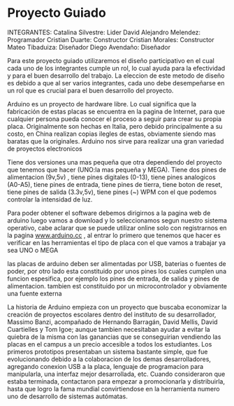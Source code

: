 # Proyecto Guiado
INTEGRANTES:
Catalina Silvestre: Lider 
David Alejandro Melendez: Programador
Cristian Duarte: Constructor
Cristian Morales: Constructor
Mateo Tibaduiza: Diseñador
Diego Avendaño: Diseñador

Para este proyecto guiado utilizaremos el diseño participativo en el cual cada uno de los integrantes cumple un rol, lo cual ayuda para la efectividad y para el buen desarrollo del trabajo. 
La eleccion de este metodo de diseño es debido a que al ser varios integrantes, cada uno debe desempeñarse en un rol que es crucial para el buen desarrollo del proyecto. 






Arduino es un proyecto de hardware libre. Lo cual significa que la fabricación de estas placas se encuentra en la pagina de Internet, para que cualquier persona pueda conocer el proceso a seguir para crear su propia placa. Originalmente son hechas en Italia, pero debido principalmente a su costo, en China realizan copias ilegles de estas, obviamente siendo mas baratas que la originales. Arduino nos sirve para realizar una gran variedad de proyectos electronicos

Tiene dos versiones una mas pequeña que otra dependiendo del proyecto que tenemos que hacer (UNO:la mas pequeña y MEGA).
Tiene dos pines de alimentacion (9v,5v) , tiene pines digitales (0-13), tiene pines analogicos (A0-A5), tiene pines de entrada, tiene pines de tierra, tiene boton de reset, tiene pines de salida (3.3v,5v), tiene pines (~) WPM con el que podemos controlar la intensidad de luz.

Para poder obtener el software debemos dirigirnos a la pagina web de arduino luego vamos a download y lo seleccionamos segun nuestro sistema operativo, cabe aclarar que se puede utilizar online solo con registrarnos en la pagina www.arduino.cc , al entrar lo primero que tenemos que hacer es verificar en las herramientas el tipo de placa con el que vamos a trabajar ya sea UNO o MEGA

las placas de arduino deben ser alimentadas por USB, baterias o fuentes de poder, por otro lado esta constituido por unos pines los cuales cumplen una funcion espesifica, por ejemplo los pines de entrada, de salida y pines de alimentacion. tambien est constituido por un microcontrolador y obviamente una fuente externa 

La historia de Arduino empieza con un proyecto que buscaba economizar la creación de proyectos escolares dentro del instituto de su desarrollador, Massimo Banzi, acompañado de Hernando Barragán, David Mellis, David Cuartielles y Tom Igoe; aunque tambien necesitaban ayudar a evitar la quiebra de la misma con las ganancias que se conseguirian vendiendo las placas en el campus a un precio accesible a todos los estudiantes. Los primeros prototipos presentaban un sistema bastante simple, que fue evolucionando debido a la colaboracion de los demas desarrolladores, agregando conexion USB a la placa, lenguaje de programacion para manipularla, una interfaz mejor desarrollada, etc. Cuando consideraron que estaba terminada, contactaron para empezar a promocionarla y distribuirla, hasta que logro la fama mundial convirtiendose en la herramienta numero uno de desarrollo de sistemas autómatas.
